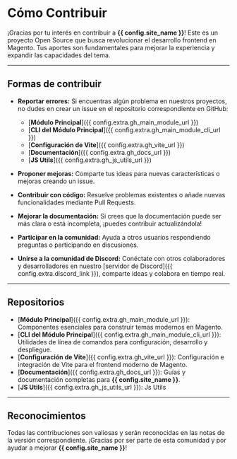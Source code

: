 # Cómo Contribuir

¡Gracias por tu interés en contribuir a **{{ config.site_name }}**! Este es un proyecto Open Source que busca revolucionar el desarrollo frontend en Magento. Tus aportes son fundamentales para mejorar la experiencia y expandir las capacidades del tema.

---

## Formas de contribuir

- **Reportar errores:** Si encuentras algún problema en nuestros proyectos, no dudes en crear un issue en el repositorio correspondiente en GitHub:
     - [**Módulo Principal**]({{ config.extra.gh_main_module_url }})
     - [**CLI del Módulo Principal**]({{ config.extra.gh_main_module_cli_url }})
     - [**Configuración de Vite**]({{ config.extra.gh_vite_url }})
     - [**Documentación**]({{ config.extra.gh_docs_url }})
     - [**JS Utils**]({{ config.extra.gh_js_utils_url }})

- **Proponer mejoras:** Comparte tus ideas para nuevas características o mejoras creando un issue.
- **Contribuir con código:** Resuelve problemas existentes o añade nuevas funcionalidades mediante Pull Requests.
- **Mejorar la documentación:** Si crees que la documentación puede ser más clara o está incompleta, ¡puedes contribuir actualizándola!
- **Participar en la comunidad:** Ayuda a otros usuarios respondiendo preguntas o participando en discusiones.
- **Unirse a la comunidad de Discord:** Conéctate con otros colaboradores y desarrolladores en nuestro [servidor de Discord]({{ config.extra.discord_link }}), comparte ideas y colabora en tiempo real.

---

## Repositorios

- [**Módulo Principal**]({{ config.extra.gh_main_module_url }}): Componentes esenciales para construir temas modernos en Magento.
- [**CLI del Módulo Principal**]({{ config.extra.gh_main_module_cli_url }}): Utilidades de línea de comandos para configuración, desarrollo y despliegue.
- [**Configuración de Vite**]({{ config.extra.gh_vite_url }}): Configuración e integración de Vite para el frontend moderno de Magento.
- [**Documentación**]({{ config.extra.gh_docs_url }}): Guías y documentación completas para **{{ config.site_name }}**.
- [**JS Utils**]({{ config.extra.gh_js_utils_url }}): Js Utils

---

## Reconocimientos

Todas las contribuciones son valiosas y serán reconocidas en las notas de la versión correspondiente. ¡Gracias por ser parte de esta comunidad y por ayudar a mejorar **{{ config.site_name }}**!
